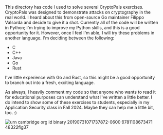 


This directory has code I used to solve several CryptoPals exercises. CryptoPals was designed to demonstrate attacks on cryptography in the real world. I heard about this from open-source Go maintainer Filippo Valsorda and decide to give it a shot. Currently all of the code will be written in Python; I'm trying to improve my Python skills, and this is a good opportunity for it. However, once I feel I'm able, I will try these problems in another language. I'm deciding between the following:
- C
- C++
- Java
- Go
- Rust

I've little experience with Go and Rust, so this might be a good opportunity to branch out into a fresh, exciting language. 

As always, I heavily comment my code so that anyone who wants to read it for educational purposes can understand what I've written a little better. I do intend to show some of these exercises to students, especially in my Application Security class in Fall 2024. Maybe they can help me a little bit, too. :)

![urn cambridge org id binary 20190731071737872-0600 9781108673471 48322fig37](https://github.com/andykeefe/andykeefe/assets/154836099/1423496b-8b0f-4434-857f-e65e48a9057a)
